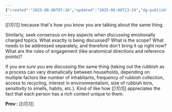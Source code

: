 ```yaml
---
{"created":"2025-06-06T07:26","updated":"2025-06-06T13:19","dg-publish":true,"dg-path":"Zettels/(4A5A) Clarify reference points when discussing emotionally charged topics.md","permalink":"/zettels/4-a5-a-clarify-reference-points-when-discussing-emotionally-charged-topics/","dgPassFrontmatter":true,"noteIcon":"1"}
---
```


[[\1\|\1]] because that's how you know you are talking about the same thing. 

Similarly, seek consensus on key aspects when discussing emotionally charged topics. What exactly is being discussed? What is the scope? What needs to be addressed separately, and therefore don't bring it up right now? What are the rules of engagement (like anatomical directions and reference points)? 

If you are sure you are discussing the same thing (taking out the rubbish as a process can vary dramatically between households, depending on multiple factors like number of inhabitants, frequency of rubbish collection, access to recycling, interest in environmentalism, size of rubbish bins, sensitivity to smells, habits, etc.). Kind of like how [[\1\|\1]] appreciates the fact that each person has a rich context unique to them. 

**Prev**:: [[\1\|\1]]
